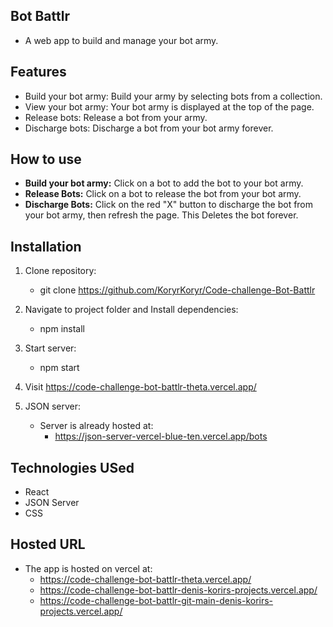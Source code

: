 ## Bot Battlr

- A web app to build and manage your bot army.

## Features

- Build your bot army: Build your army by selecting bots from a collection.
- View your bot army: Your bot army is displayed at the top of the page.
- Release bots: Release a bot from your army.
- Discharge bots: Discharge a bot from your bot army forever.

## How to use

- **Build your bot army:** Click on a bot to add the bot to your bot army.
- **Release Bots:** Click on a bot to release the bot from your bot army.
- **Discharge Bots:** Click on the red "X" button to discharge the bot from your bot army, then refresh the page. This Deletes the bot forever.

## Installation

1. Clone repository:

   - git clone https://github.com/KoryrKoryr/Code-challenge-Bot-Battlr

2. Navigate to project folder and Install dependencies:

   - npm install

3. Start server:

   - npm start

4. Visit https://code-challenge-bot-battlr-theta.vercel.app/

5. JSON server:
   - Server is already hosted at:
     - https://json-server-vercel-blue-ten.vercel.app/bots

## Technologies USed

- React
- JSON Server
- CSS

## Hosted URL

- The app is hosted on vercel at:
  - https://code-challenge-bot-battlr-theta.vercel.app/
  - https://code-challenge-bot-battlr-denis-korirs-projects.vercel.app/
  - https://code-challenge-bot-battlr-git-main-denis-korirs-projects.vercel.app/
